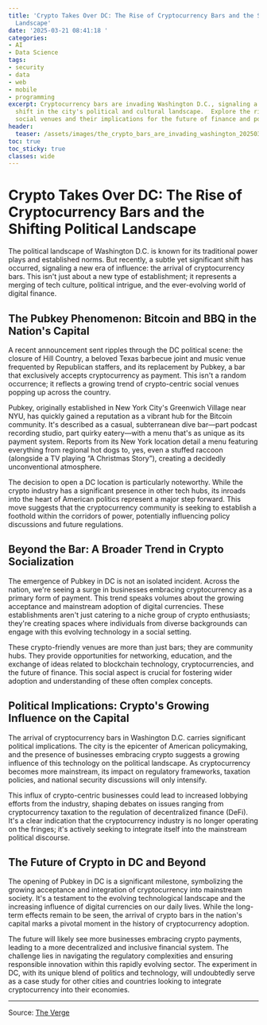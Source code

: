 ```yaml
---
title: 'Crypto Takes Over DC: The Rise of Cryptocurrency Bars and the Shifting Political
  Landscape'
date: '2025-03-21 08:41:18 '
categories:
- AI
- Data Science
tags:
- security
- data
- web
- mobile
- programming
excerpt: Cryptocurrency bars are invading Washington D.C., signaling a significant
  shift in the city's political and cultural landscape.  Explore the rise of crypto-centric
  social venues and their implications for the future of finance and politics.
header:
  teaser: /assets/images/the_crypto_bars_are_invading_washington_20250321084116.jpg
toc: true
toc_sticky: true
classes: wide
---
```


# Crypto Takes Over DC: The Rise of Cryptocurrency Bars and the Shifting Political Landscape

The political landscape of Washington D.C. is known for its traditional power plays and established norms.  But recently, a subtle yet significant shift has occurred, signaling a new era of influence: the arrival of cryptocurrency bars. This isn't just about a new type of establishment; it represents a merging of tech culture, political intrigue, and the ever-evolving world of digital finance.

## The Pubkey Phenomenon: Bitcoin and BBQ in the Nation's Capital

A recent announcement sent ripples through the DC political scene: the closure of Hill Country, a beloved Texas barbecue joint and music venue frequented by Republican staffers, and its replacement by Pubkey, a bar that exclusively accepts cryptocurrency as payment.  This isn't a random occurrence; it reflects a growing trend of crypto-centric social venues popping up across the country.

Pubkey, originally established in New York City's Greenwich Village near NYU, has quickly gained a reputation as a vibrant hub for the Bitcoin community.  It's described as a casual, subterranean dive bar—part podcast recording studio, part quirky eatery—with a menu that's as unique as its payment system.  Reports from its New York location detail a menu featuring everything from regional hot dogs to, yes, even a stuffed raccoon (alongside a TV playing “A Christmas Story”), creating a decidedly unconventional atmosphere.

The decision to open a DC location is particularly noteworthy.  While the crypto industry has a significant presence in other tech hubs, its inroads into the heart of American politics represent a major step forward. This move suggests that the cryptocurrency community is seeking to establish a foothold within the corridors of power, potentially influencing policy discussions and future regulations.

## Beyond the Bar: A Broader Trend in Crypto Socialization

The emergence of Pubkey in DC is not an isolated incident.  Across the nation, we're seeing a surge in businesses embracing cryptocurrency as a primary form of payment.  This trend speaks volumes about the growing acceptance and mainstream adoption of digital currencies.  These establishments aren't just catering to a niche group of crypto enthusiasts; they're creating spaces where individuals from diverse backgrounds can engage with this evolving technology in a social setting.

These crypto-friendly venues are more than just bars; they are community hubs.  They provide opportunities for networking, education, and the exchange of ideas related to blockchain technology, cryptocurrencies, and the future of finance.  This social aspect is crucial for fostering wider adoption and understanding of these often complex concepts.

## Political Implications: Crypto's Growing Influence on the Capital

The arrival of cryptocurrency bars in Washington D.C. carries significant political implications.  The city is the epicenter of American policymaking, and the presence of businesses embracing crypto suggests a growing influence of this technology on the political landscape.  As cryptocurrency becomes more mainstream, its impact on regulatory frameworks, taxation policies, and national security discussions will only intensify.

This influx of crypto-centric businesses could lead to increased lobbying efforts from the industry, shaping debates on issues ranging from cryptocurrency taxation to the regulation of decentralized finance (DeFi).  It's a clear indication that the cryptocurrency industry is no longer operating on the fringes; it's actively seeking to integrate itself into the mainstream political discourse.

## The Future of Crypto in DC and Beyond

The opening of Pubkey in DC is a significant milestone, symbolizing the growing acceptance and integration of cryptocurrency into mainstream society.  It's a testament to the evolving technological landscape and the increasing influence of digital currencies on our daily lives.  While the long-term effects remain to be seen, the arrival of crypto bars in the nation's capital marks a pivotal moment in the history of cryptocurrency adoption.

The future will likely see more businesses embracing crypto payments, leading to a more decentralized and inclusive financial system.  The challenge lies in navigating the regulatory complexities and ensuring responsible innovation within this rapidly evolving sector.  The experiment in DC, with its unique blend of politics and technology, will undoubtedly serve as a case study for other cities and countries looking to integrate cryptocurrency into their economies.


---

Source: [The Verge](https://www.theverge.com/cryptocurrency/633590/crypto-bar-pubkey-washington)